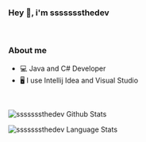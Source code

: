 ### Hey 👋, i'm sssssssthedev
</br>

### About me
- 💻 Java and C# Developer </br>
- 🖥️ I use Intellij Idea and Visual Studio </br>
</br>

![sssssssthedev Github Stats](https://github-readme-stats.vercel.app/api?username=sssssssthedev&show_icons=true&hide_border=true)&nbsp;&nbsp;

![sssssssthedev Language Stats](https://github-readme-stats-eight-theta.vercel.app/api/top-langs/?username=sssssssthedev&layout=compact&langs_count=2&hide_border=true)
<br />




<!--
**sssssssthedev/sssssssthedev** is a ✨ _special_ ✨ repository because its `README.md` (this file) appears on your GitHub profile.

Here are some ideas to get you started:

- 🔭 I’m currently working on ...
- 🌱 I’m currently learning ...
- 👯 I’m looking to collaborate on ...
- 🤔 I’m looking for help with ...
- 💬 Ask me about ...
- 📫 How to reach me: ...
- 😄 Pronouns: ...
- ⚡ Fun fact: ...
-->
